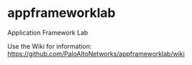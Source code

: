 # appframeworklab
Application Framework Lab

Use the Wiki for information: <https://github.com/PaloAltoNetworks/appframeworklab/wiki>
